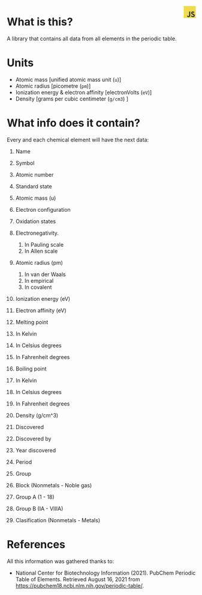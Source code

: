 [<img align="right" alt="JavaScript" width="32px" src="https://raw.githubusercontent.com/github/explore/main/topics/javascript/javascript.png" />][JavaScript_Site]

[JavaScript_Site]: https://developer.mozilla.org/en-US/docs/Web/JavaScript

# What is this?
A library that contains all data from all elements in the periodic table.

# Units
- Atomic mass [unified atomic mass unit (`u`)]
- Atomic radius [picometre (`pm`)]
- Ionization energy & electron affinity [electronVolts (`eV`)]
- Density [grams per cubic centimeter (`g/cm3`) ]

# What info does it contain?
Every and each chemical element will have the next data:
1. Name
2. Symbol
3. Atomic number
4. Standard state
5. Atomic mass (u)
6. Electron configuration
7. Oxidation states
8. Electronegativity.
   1. In Pauling scale
   2. In Allen scale

9. Atomic radius (pm)
   1. In van der Waals
   2. In empirical
   3. In covalent

10. Ionization energy (eV)
11. Electron affinity (eV)
12. Melting point
   1. In Kelvin
   2. In Celsius degrees
   3. In Fahrenheit degrees

13. Boiling point
   1. In Kelvin
   2. In Celsius degrees
   3. In Fahrenheit degrees

14. Density (g/cm^3)
15. Discovered
   1. Discovered by
   2. Year discovered
   
16. Period
17. Group
   1. Block (Nonmetals - Noble gas)
   2. Group A (1 - 18)
   3. Group B (IA - VIIIA)
   4. Clasification (Nonmetals - Metals)

# References
All this information was gathered thanks to:
- National Center for Biotechnology Information (2021). PubChem Periodic Table of Elements. Retrieved August 16, 2021 from https://pubchem18.ncbi.nlm.nih.gov/periodic-table/.